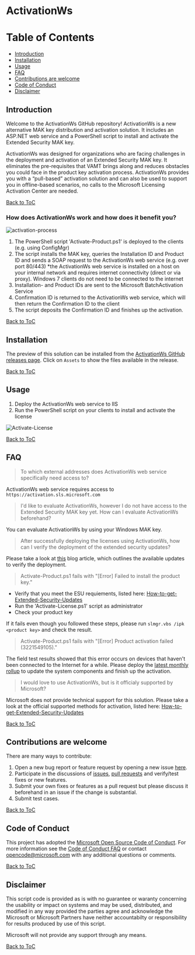 # ActivationWs

# Table of Contents
<!-- toc -->
- [Introduction](#introduction)
- [Installation](#installation)
- [Usage](#usage)
- [FAQ](#faq)
- [Contributions are welcome](#contributions-are-welcome)
- [Code of Conduct](#code-of-conduct)
- [Disclaimer](#disclaimer)

## Introduction

Welcome to the ActivationWs GitHub repository! ActivationWs is a new alternative MAK key distribution and activation solution. It includes an ASP.NET web service and a PowerShell script to install and activate the Extended Security MAK key. 

ActivationWs was designed for organizations who are facing challenges in the deployment and activation of an Extended Security MAK key. It eliminates the pre-requisites that VAMT brings along and reduces obstacles you could face in the product key activation process. ActivationWs provides you with a “pull-based” activation solution and can also be used to support you in offline-based scenarios, no calls to the Microsoft Licensing Activation Center are needed.

[Back to ToC](#table-of-contents)

### How does ActivationWs work and how does it benefit you?

![activation-process](https://github.com/dadorner-msft/ActivationWs/blob/master/doc/images/activation-process.png) 
 
1. The PowerShell script 'Activate-Product.ps1' is deployed to the clients (e.g. using ConfigMgr)
2. The script installs the MAK key, queries the Installation ID and Product ID and sends a SOAP request to the ActivationWs web service (e.g. over port 80/443)
*the ActivationWs web service is installed on a host on your internal network and requires internet connectivity (direct or via proxy). Windows 7 clients do not need to be connected to the internet
3. Installation- and Product IDs are sent to the Microsoft BatchActivation Service
4. Confirmation ID is returned to the ActivationWs web service, which will then return the Confirmation ID to the client
5. The script deposits the Confirmation ID and finishes up the activation.

[Back to ToC](#table-of-contents)

## Installation
The preview of this solution can be installed from the [ActivationWs GitHub releases page](https://github.com/dadorner-msft/ActivationWs/releases). Click on `Assets` to show the files available in the release.

[Back to ToC](#table-of-contents)

## Usage

1. Deploy the ActivationWs web service to IIS
2. Run the PowerShell script on your clients to install and activate the license

![Activate-License](https://github.com/dadorner-msft/activationws/blob/master/doc/images/activate-license-v0.14.0.0.gif)

[Back to ToC](#table-of-contents)

## FAQ

> To which external addresses does ActivationWs web service specifically need access to?

ActivationWs web service requires access to `https://activation.sls.microsoft.com`

> I'd like to evaluate ActivationWs, however I do not have access to the Extended Security MAK key yet. How can I evaluate ActivationWs beforehand?

You can evaluate ActivationWs by using your Windows MAK key.

> After successfully deploying the licenses using ActivationWs, how can I verify the deployment of the extended security updates?

Please take a look at [this](https://techcommunity.microsoft.com/t5/Windows-IT-Pro-Blog/How-to-get-Extended-Security-Updates-for-eligible-Windows/ba-p/917807) blog article, which outlines the available updates to verify the deployment.

> Activate-Product.ps1 fails with "[Error] Failed to install the product key."

- Verify that you meet the ESU requiements, listed here: [How-to-get-Extended-Security-Updates](https://techcommunity.microsoft.com/t5/Windows-IT-Pro-Blog/How-to-get-Extended-Security-Updates-for-eligible-Windows/ba-p/917807)
- Run the 'Activate-License.ps1' script as administrator
- Check your product key

If it fails even though you followed these steps, please run `slmgr.vbs /ipk <product key>` and check the result.

> Activate-Product.ps1 fails with "[Error] Product activation failed (3221549105)."

The field test results showed that this error occurs on devices that haven't been connected to the Internet for a while. Please deploy the [latest monthly rollup](https://www.catalog.update.microsoft.com/Search.aspx?q=2019-12%20Security%20Monthly%20Quality%20Rollup) to update the system components and finish up the activation.

> I would love to use ActivationWs, but is it officialy supported by Microsoft?

Microsoft does not provide technical support for this solution. Please take a look at the official supported methods for activation, listed here: [How-to-get-Extended-Security-Updates](https://techcommunity.microsoft.com/t5/Windows-IT-Pro-Blog/How-to-get-Extended-Security-Updates-for-eligible-Windows/ba-p/917807)

[Back to ToC](#table-of-contents)

## Contributions are welcome

There are many ways to contribute:

1. Open a new bug report or feature request by opening a new issue [here](https://github.com/dadorner-msft/ActivationWs/issues/new/choose).
2. Participate in the discussions of [issues](https://github.com/dadorner-msft/ActivationWs/issues), [pull requests](https://github.com/dadorner-msft/ActivationWs/pulls) and verify/test fixes or new features.
3. Submit your own fixes or features as a pull request but please discuss it beforehand in an issue if the change is substantial.
4. Submit test cases.

[Back to ToC](#table-of-contents)

## Code of Conduct

This project has adopted the [Microsoft Open Source Code of Conduct][conduct-code]. For more information see the [Code of Conduct FAQ][conduct-FAQ] or contact [opencode@microsoft.com][conduct-email] with any additional questions or comments.

[conduct-code]: https://opensource.microsoft.com/codeofconduct/ 
[conduct-FAQ]: https://opensource.microsoft.com/codeofconduct/faq/
[conduct-email]: mailto:opencode@microsoft.com

[Back to ToC](#table-of-contents)

## Disclaimer

This script code is provided as is with no guarantee or waranty concerning the usability or impact on systems and may be used, distributed, and modified in any way provided the parties agree and acknowledge the Microsoft or Microsoft Partners have neither accountabilty or responsibility for results produced by use of this script.

Microsoft will not provide any support through any means.

[Back to ToC](#table-of-contents)
